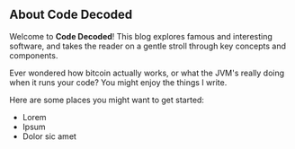 ## About Code Decoded

Welcome to **Code Decoded**! This blog explores famous and interesting software, and takes the reader on a gentle stroll through key concepts and components. 

Ever wondered how bitcoin actually works, or what the JVM's really doing when it runs your code? You might enjoy the things I write. 

Here are some places you might want to get started:
 - Lorem
 - Ipsum
 - Dolor sic amet
